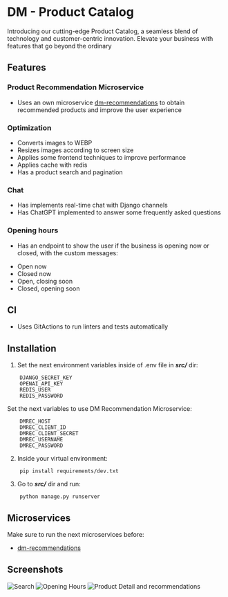 # DM - Product Catalog

Introducing our cutting-edge Product Catalog, a seamless blend of technology and customer-centric innovation. Elevate your business with features that go beyond the ordinary


## Features

### Product Recommendation Microservice
* Uses an own microservice [dm-recommendations](https://github.com/alejandrosoares/dm-recommendations) to obtain recommended products and improve the user experience

### Optimization
* Converts images to WEBP
* Resizes images according to screen size
* Applies some frontend techniques to improve performance
* Applies cache with redis
* Has a product search and pagination

### Chat
* Has implements real-time chat with Django channels
* Has ChatGPT implemented to answer some frequently asked questions

### Opening hours
* Has an endpoint to show the user if the business is opening now or closed, with the custom messages:
- Open now
- Closed now
- Open, closing soon
- Closed, opening soon

## CI
* Uses GitActions to run linters and tests automatically



## Installation

1. Set the next environment variables inside of .env file in ***src/*** dir:
```
    DJANGO_SECRET_KEY
    OPENAI_API_KEY
    REDIS_USER
    REDIS_PASSWORD
```

Set the next variables to use DM Recommendation Microservice:
```
    DMREC_HOST
    DMREC_CLIENT_ID
    DMREC_CLIENT_SECRET
    DMREC_USERNAME
    DMREC_PASSWORD
```

2. Inside your virtual environment:
```
    pip install requirements/dev.txt
```

3. Go to ***src/*** dir and run:
```
    python manage.py runserver
```



## Microservices
Make sure to run the next microservices before:
* [dm-recommendations](https://github.com/alejandrosoares/dm-recommendations)



## Screenshots
![Search](https://user-images.githubusercontent.com/48335948/277250835-24b43490-1e7f-4e86-9a75-459f5edfbac7.png)
![Opening Hours](https://user-images.githubusercontent.com/48335948/277250843-23c8b6f3-3bf6-4804-a09c-4991903d6636.png)
![Product Detail and recommendations](https://user-images.githubusercontent.com/48335948/277250845-adb42a65-2b78-4cda-923e-408c3e3f05d4.png)
